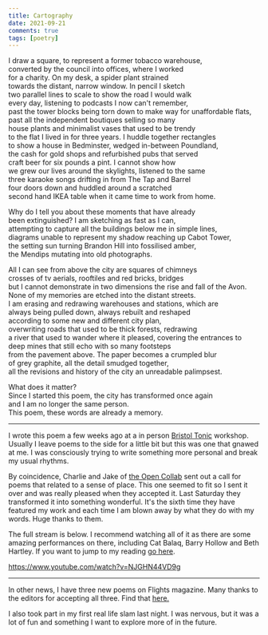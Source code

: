 ```yaml
---
title: Cartography
date: 2021-09-21
comments: true
tags: [poetry]
---
```


I draw a square, to represent a former tobacco warehouse,  
converted by the council into offices, where I worked   
for a charity. On my desk, a spider plant strained   
towards the distant, narrow window. In pencil I sketch  
two parallel lines to scale to show the road I would walk  
every day, listening to podcasts I now can't remember,   
past the tower blocks being torn down to make way for unaffordable flats,  
past all the independent boutiques selling so many  
house plants and minimalist vases that used to be trendy  
to the flat I lived in for three years. I huddle together rectangles  
to show a house in Bedminster, wedged in-between Poundland,  
the cash for gold shops and refurbished pubs that served  
craft beer for six pounds a pint. I cannot show how   
we grew our lives around the skylights, listened to the same  
three karaoke songs drifting in from The Tap and Barrel   
four doors down and huddled around a scratched   
second hand IKEA table when it came time to work from home.   

<!--more-->

Why do I tell you about these moments that have already  
been extinguished? I am sketching as fast as I can,  
attempting to capture all the buildings below me in simple lines,  
diagrams unable to represent my shadow reaching up Cabot Tower,   
the setting sun turning Brandon Hill into fossilised amber,   
the Mendips mutating into old photographs.   

All I can see from above the city are squares of chimneys  
crosses of tv aerials, rooftiles and red bricks, bridges   
but I cannot demonstrate in two dimensions the rise and fall of the Avon.   
None of my memories are etched into the distant streets.  
I am erasing and redrawing warehouses and stations, which are  
always being pulled down, always rebuilt and reshaped  
according to some new and different city plan,  
overwriting roads that used to be thick forests, redrawing  
a river that used to wander where it pleased, covering the entrances to  
deep mines that still echo with so many footsteps  
from the pavement above. The paper becomes a crumpled blur  
of grey graphite, all the detail smudged together,   
all the revisions and history of the city an unreadable palimpsest.  

What does it matter?   
Since I started this poem, the city has transformed once again  
and I am no longer the same person.  
This poem, these words are already a memory.   

***

I wrote this poem a few weeks ago at a in person [Bristol Tonic](https://www.facebook.com/BristolTonic) workshop. Usually I leave poems to the side for a little bit but this was one that gnawed at me. I was consciously trying to write something more personal and break my usual rhythms.

By coincidence, Charlie and Jake of [the Open Collab](https://opencollab.co.uk/) sent out a call for poems that related to a sense of place. This one seemed to fit so I sent it over and was really pleased when they accepted it. Last Saturday they transformed it into something wonderful. It's the sixth time they have featured my work and each time I am blown away by what they do with my words. Huge thanks to them.

The full stream is below. I recommend watching all of it as there are some amazing performances on there, including Cat Balaq, Barry Hollow and Beth Hartley. If you want to jump to my reading [go here](https://opencollab.co.uk/16/david).

https://www.youtube.com/watch?v=NJGHN44VD9g

***

In other news, I have three new poems on Flights magazine. Many thanks to the editors for accepting all three. Find that [here.](https://flightofthedragonfly.com/david-ralph-lewis)

I also took part in my first real life slam last night. I was nervous, but it was a lot of fun and something I want to explore more of in the future.
